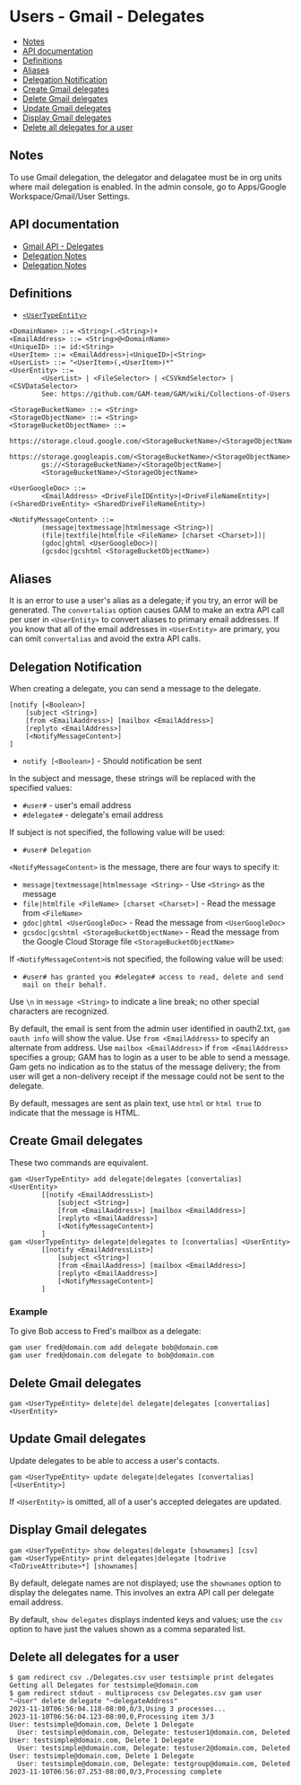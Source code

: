 # Users - Gmail - Delegates
- [Notes](#notes)
- [API documentation](#api-documentation)
- [Definitions](#definitions)
- [Aliases](#aliases)
- [Delegation Notification](#delegation-notification)
- [Create Gmail delegates](#create-gmail-delegates)
- [Delete Gmail delegates](#delete-gmail-delegates)
- [Update Gmail delegates](#update-gmail-delegates)
- [Display Gmail delegates](#display-gmail-delegates)
- [Delete all delegates for a user](#delete-all-delegates-for-a-user)

## Notes

To use Gmail delegation, the delegator and delagatee must be in org units where
mail delegation is enabled. In the admin console, go to Apps/Google Workspace/Gmail/User Settings.

## API documentation
* [Gmail API - Delegates](https://developers.google.com/gmail/api/v1/reference/users.settings.delegates)
* [Delegation Notes](https://support.google.com/a/answer/7223765)
* [Delegation Notes](https://support.google.com/a/answer/11946994)

## Definitions
* [`<UserTypeEntity>`](Collections-of-Users)

```
<DomainName> ::= <String>(.<String>)+
<EmailAddress> ::= <String>@<DomainName>
<UniqueID> ::= id:<String>
<UserItem> ::= <EmailAddress>|<UniqueID>|<String>
<UserList> ::= "<UserItem>(,<UserItem>)*"
<UserEntity> ::=
        <UserList> | <FileSelector> | <CSVkmdSelector> | <CSVDataSelector>
        See: https://github.com/GAM-team/GAM/wiki/Collections-of-Users

<StorageBucketName> ::= <String>
<StorageObjectName> ::= <String>
<StorageBucketObjectName> ::=
        https://storage.cloud.google.com/<StorageBucketName>/<StorageObjectName>|
        https://storage.googleapis.com/<StorageBucketName>/<StorageObjectName>|
        gs://<StorageBucketName>/<StorageObjectName>|
        <StorageBucketName>/<StorageObjectName>

<UserGoogleDoc> ::=
        <EmailAddress> <DriveFileIDEntity>|<DriveFileNameEntity>|(<SharedDriveEntity> <SharedDriveFileNameEntity>)

<NotifyMessageContent> ::=
        (message|textmessage|htmlmessage <String>)|
        (file|textfile|htmlfile <FileName> [charset <Charset>])|
        (gdoc|ghtml <UserGoogleDoc>)|
        (gcsdoc|gcshtml <StorageBucketObjectName>)
```
## Aliases

It is an error to use a user's alias as a delegate; if you try, an error will be generated.
The `convertalias` option causes GAM to make an extra API call per user in `<UserEntity>`
to convert aliases to primary email addresses. If you know that all of the email addresses
in `<UserEntity>` are primary, you can omit `convertalias` and avoid the extra API calls.

## Delegation Notification
When creating a delegate, you can send a message to the delegate.
```
[notify [<Boolean>]
    [subject <String>]
    [from <EmailAaddress>] [mailbox <EmailAddress>]
    [replyto <EmailAddress>]
    [<NotifyMessageContent>]
]
```
* `notify [<Boolean>]` - Should notification be sent

In the subject and message, these strings will be replaced with the specified values:
* `#user#` - user's email address
* `#delegate#` - delegate's email address

If subject is not specified, the following value will be used:
* `#user# Delegation`

`<NotifyMessageContent>` is the message, there are four ways to specify it:
* `message|textmessage|htmlmessage <String>` - Use `<String>` as the message
* `file|htmlfile <FileName> [charset <Charset>]` - Read the message from `<FileName>`
* `gdoc|ghtml <UserGoogleDoc>` - Read the message from `<UserGoogleDoc>`
* `gcsdoc|gcshtml <StorageBucketObjectName>` - Read the message from the Google Cloud Storage file `<StorageBucketObjectName>`

If `<NotifyMessageContent>`is not specified, the following value will be used:
* `#user# has granted you #delegate# access to read, delete and send mail on their behalf.`

Use `\n` in `message <String>` to indicate a line break; no other special characters are recognized.

By default, the email is sent from the admin user identified in oauth2.txt, `gam oauth info` will show the value.
Use `from <EmailAddress>` to specify an alternate from address.
Use `mailbox <EmailAddress>` if `from <EmailAddress>` specifies a group; GAM has to login as a user to be able to send a message. 
Gam gets no indication as to the status of the message delivery; the from user will get a non-delivery receipt if the message could not be sent to the delegate.

By default, messages are sent as plain text, use `html` or `html true` to indicate that the message is HTML.

## Create Gmail delegates
These two commands are equivalent.
```
gam <UserTypeEntity> add delegate|delegates [convertalias] <UserEntity>
        [[notify <EmailAddressList>]
            [subject <String>]
            [from <EmailAaddress>] [mailbox <EmailAddress>]
            [replyto <EmailAaddress>]
            [<NotifyMessageContent>]
        ]
gam <UserTypeEntity> delegate|delegates to [convertalias] <UserEntity>
        [[notify <EmailAddressList>]
            [subject <String>]
            [from <EmailAaddress>] [mailbox <EmailAddress>]
            [replyto <EmailAaddress>]
            [<NotifyMessageContent>]
        ]
```
### Example

To give Bob access to Fred's mailbox as a delegate:

```
gam user fred@domain.com add delegate bob@domain.com
gam user fred@domain.com delegate to bob@domain.com
```

## Delete Gmail delegates
```
gam <UserTypeEntity> delete|del delegate|delegates [convertalias] <UserEntity>
```
## Update Gmail delegates
Update delegates to be able to access a user's contacts.
```
gam <UserTypeEntity> update delegate|delegates [convertalias] [<UserEntity>]
```
If `<UserEntity>` is omitted, all of a user's accepted delegates are updated.

## Display Gmail delegates
```
gam <UserTypeEntity> show delegates|delegate [shownames] [csv]
gam <UserTypeEntity> print delegates|delegate [todrive <ToDriveAttribute>*] [shownames]
```
By default, delegate names are not displayed; use the `shownames` option to display the delegates name.
This involves an extra API call per delegate email address.

By default, `show delegates` displays indented keys and values; use the `csv` option to have just the values
shown as a comma separated list.

## Delete all delegates for a user
```
$ gam redirect csv ./Delegates.csv user testsimple print delegates
Getting all Delegates for testsimple@domain.com
$ gam redirect stdout - multiprocess csv Delegates.csv gam user "~User" delete delegate "~delegateAddress"
2023-11-10T06:56:04.118-08:00,0/3,Using 3 processes...
2023-11-10T06:56:04.123-08:00,0,Processing item 3/3
User: testsimple@domain.com, Delete 1 Delegate
  User: testsimple@domain.com, Delegate: testuser1@domain.com, Deleted
User: testsimple@domain.com, Delete 1 Delegate
  User: testsimple@domain.com, Delegate: testuser2@domain.com, Deleted
User: testsimple@domain.com, Delete 1 Delegate
  User: testsimple@domain.com, Delegate: testgroup@domain.com, Deleted
2023-11-10T06:56:07.253-08:00,0/3,Processing complete
```
